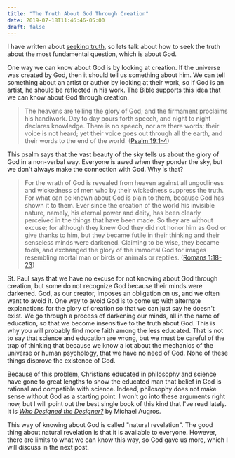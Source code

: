 ```yaml
---
title: "The Truth About God Through Creation"
date: 2019-07-18T11:46:46-05:00
draft: false
---
```


I have written about [seeking truth](https://www.scriptorium2.com/posts/2019/07/seeking-truth.html), so lets talk about how to seek the truth about the most fundamental question, which is about God.

One way we can know about God is by looking at creation. If the universe was created by God, then it should tell us something about him. We can tell something about an artist or author by looking at their work, so if God is an artist, he should be reflected in his work. The Bible supports this idea that we can know about God through creation. 

> The heavens are telling the glory of God;
>    and the firmament proclaims his handiwork.
> Day to day pours forth speech,
>    and night to night declares knowledge.
> There is no speech, nor are there words;
>    their voice is not heard;
> yet their voice goes out through all the earth,
>    and their words to the end of the world. ([Psalm 19:1-4](https://www.biblegateway.com/passage/?search=Psalm+19&version=RSVCE))

This psalm says that the vast beauty of the sky tells us about the glory of God in a non-verbal way. Everyone is awed when they ponder the sky, but we don't always make the connection with God. Why is that?

> For the wrath of God is revealed from heaven against all ungodliness and wickedness of men who by their wickedness suppress the truth. For what can be known about God is plain to them, because God has shown it to them. Ever since the creation of the world his invisible nature, namely, his eternal power and deity, has been clearly perceived in the things that have been made. So they are without excuse; for although they knew God they did not honor him as God or give thanks to him, but they became futile in their thinking and their senseless minds were darkened. Claiming to be wise, they became fools, and exchanged the glory of the immortal God for images resembling mortal man or birds or animals or reptiles. ([Romans 1:18-23](https://www.biblegateway.com/passage/?search=Romans+1&version=RSVCE))

St. Paul says that we have no excuse for not knowing about God through creation, but some do not recognize God because their minds were darkened. God, as our creator, imposes an obligation on us, and we often want to avoid it. One way to avoid God is to come up with alternate explanations for the glory of creation so that we can just say he doesn't exist. We go through a process of darkening our minds, all in the name of education, so that we become insensitive to the truth about God. This is why you will probably find more faith among the less educated. That is not to say that science and education are wrong, but we must be careful of the trap of thinking that because we know a lot about the mechanics of the universe or human psychology, that we have no need of God. None of these things disprove the existence of God.

Because of this problem, Christians educated in philosophy and science have gone to great lengths to show the educated man that belief in God is rational and compatible with science. Indeed, philosophy does not make sense without God as a starting point. I won't go into these arguments right now, but I will point out the best single book of this kind that I've read lately. It is [*Who Designed the Designer?*](https://smile.amazon.com/Who-Designed-Designer-Rediscovered-Existence/dp/1586179691/) by Michael Augros.

This way of knowing about God is called "natural revelation". The good thing about natural revelation is that it is available to everyone. However, there are limits to what we can know this way, so God gave us more, which I will discuss in the next post.